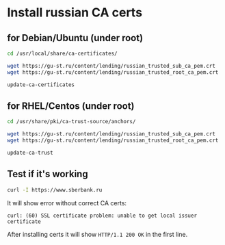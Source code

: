 # Install russian CA certs

## for Debian/Ubuntu (under root)

```bash
cd /usr/local/share/ca-certificates/

wget https://gu-st.ru/content/lending/russian_trusted_sub_ca_pem.crt
wget https://gu-st.ru/content/lending/russian_trusted_root_ca_pem.crt

update-ca-certificates
```

## for RHEL/Centos (under root)

```bash
cd /usr/share/pki/ca-trust-source/anchors/

wget https://gu-st.ru/content/lending/russian_trusted_sub_ca_pem.crt
wget https://gu-st.ru/content/lending/russian_trusted_root_ca_pem.crt

update-ca-trust
```

## Test if it's working

```bash
curl -I https://www.sberbank.ru
```

It will show error without correct CA certs:

```text
curl: (60) SSL certificate problem: unable to get local issuer certificate
```

After installing certs it will show `HTTP/1.1 200 OK` in the first line.
